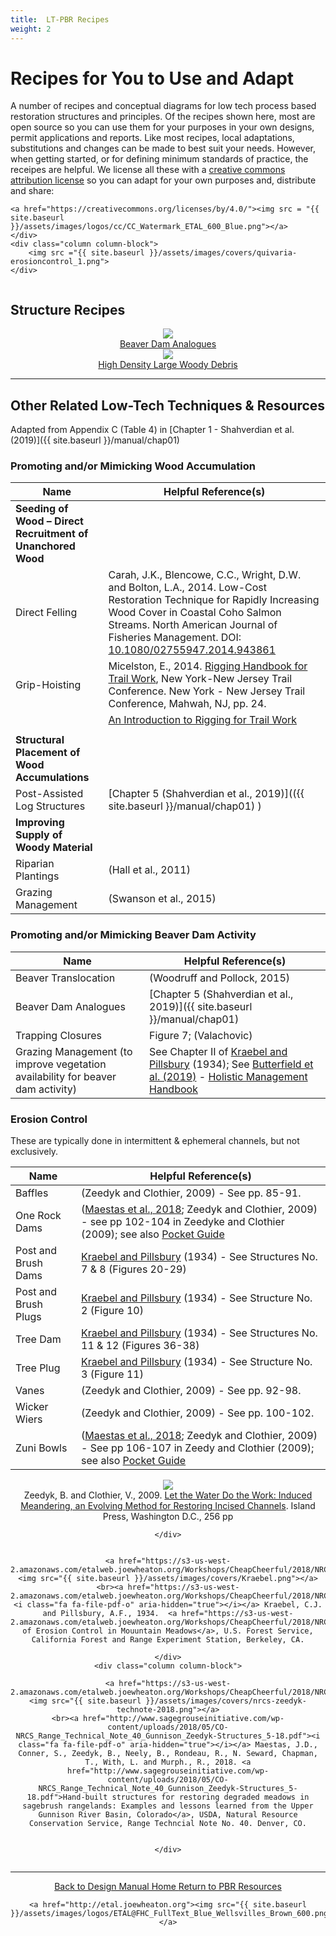 ```yaml
---
title:  LT-PBR Recipes
weight: 2
---
```



# Recipes for You to Use and Adapt

<div class="row small-up-2 medium-up-2 large-up-2">
  <div class="column column-block">
	A number of recipes and conceptual diagrams for low tech process based restoration structures and principles. Of the recipes shown here, most are open source  so you can use them for your purposes in your own designs, permit applications and reports.  Like most recipes, local adaptations, substitutions and changes can be made to best suit your needs. However, when getting started, or for defining minimum standards of practice, the receipes are helpful. We license all these with a <a href="https://creativecommons.org/licenses/by/4.0/legalcode">creative commons <i class="fa fa-creative-commons" aria-hidden="true"></i> attribution license</a> so you can adapt for your own purposes and, distribute and share:

	<a href="https://creativecommons.org/licenses/by/4.0/"><img src = "{{ site.baseurl }}/assets/images/logos/cc/CC_Watermark_ETAL_600_Blue.png"></a>
	</div>
	<div class="column column-block">
		<img src ="{{ site.baseurl }}/assets/images/covers/quivaria-erosioncontrol_1.png">
	</div>
</div>


## Structure Recipes

<div class="row small-up-2 medium-up-2 large-up-3" align="center">
  <div class="column column-block">
	<a class="hollow button" href="{{ site.baseurl }}/resources/recipes/beaver/bda"><img src="{{ site.baseurl }}/assets/images/BeaverLogo_Orange_24.png">  <br>Beaver Dam Analogues</a>
 </div>
 <div class="column column-block">
	<a class="hollow button" href="{{ site.baseurl }}/resources/recipes/wood/hdlwd"><img src="{{ site.baseurl }}/assets/images/hdLWD_100_Orange.png">  <br> High Density Large Woody Debris</a>
  </div>
</div>


----
## Other Related Low-Tech Techniques & Resources
Adapted from Appendix C (Table 4) in [Chapter 1 - Shahverdian et al. (2019)]({{ site.baseurl }}/manual/chap01)



### Promoting and/or Mimicking Wood Accumulation


| Name                                                          | Helpful Reference(s)                              |
|---------------------------------------------------------------|---------------------------------------------------|
| **Seeding of Wood – Direct Recruitment of Unanchored Wood**       |                                                   |
| Direct Felling                                                | Carah, J.K., Blencowe, C.C., Wright, D.W. and Bolton, L.A., 2014. Low-Cost Restoration Technique for Rapidly Increasing Wood Cover in Coastal Coho Salmon Streams. North American Journal of Fisheries Management. DOI: [10.1080/02755947.2014.943861](http://dx.doi.org/10.1080/02755947.2014.943861)              |
| Grip-Hoisting                                             		    |  Micelston, E., 2014. [Rigging Handbook for Trail Work](https://www.nynjtc.org/sites/default/files/Rigging_Handbook_for_trail_work_2015.pdf), New York-New Jersey Trail Conference. New York - New Jersey Trail Conference, Mahwah, NJ, pp. 24.| 
| |[An Introduction to Rigging for Trail Work](https://www.iceagetrail.org/wp-content/uploads/Introduction-to-Rigging-for-Trails.pdf)
                                |
| **Structural Placement of Wood Accumulations**                    |                                                   |
| Post-Assisted Log Structures                                  | [Chapter 5 (Shahverdian et al., 2019)](({{ site.baseurl }}/manual/chap01) )             |
| **Improving Supply of Woody Material**                            |                                                   |
| Riparian Plantings                                            | (Hall et al., 2011)                               |
| Grazing Management                                            | (Swanson et al., 2015)                            |



### Promoting and/or Mimicking Beaver Dam Activity

| Name                                                          | Helpful Reference(s)                              |
|---------------------------------------------------------------|---------------------------------------------------|
| Beaver Translocation                                          | (Woodruff and Pollock, 2015)                      |
| Beaver Dam Analogues                                          | [Chapter 5 (Shahverdian et al., 2019)]({{ site.baseurl }}/manual/chap01)             |
| Trapping Closures                                             | Figure 7; (Valachovic)                            |
| Grazing Management (to improve vegetation availability for beaver dam activity)											| See Chapter II of [Kraebel and Pillsbury](https://s3-us-west-2.amazonaws.com/etalweb.joewheaton.org/Workshops/CheapCheerful/2018/NRCS/Resources/Handbook+of+erosion+control+in+mountain+meadows.pdf) (1934); See [Butterfield et al. (2019)](https://www.amazon.com/Holistic-Management-Third-Commonsense-Environment/dp/1610917421/ref=sr_1_1?hvadid=241650896600&hvdev=c&hvlocphy=9029814&hvnetw=g&hvpos=1t1&hvqmt=e&hvrand=5213841885013636789&hvtargid=kwd-20994466631&keywords=holistic+management+allan+savory&qid=1550538771&s=gateway&sr=8-1&tag=googhydr-20) - [Holistic Management Handbook](https://holisticmanagement.org/free-downloads/)                           |



### Erosion Control 
These are typically done in intermittent & ephemeral channels, but not exclusively.


| Name                                                          | Helpful Reference(s)                              |
|---------------------------------------------------------------|---------------------------------------------------|
| Baffles                                                       | (Zeedyk and Clothier, 2009) - See pp. 85-91.                       |
| One Rock Dams                                                 | ([Maestas et al., 2018](http://www.sagegrouseinitiative.com/wp-content/uploads/2018/05/CO-NRCS_Range_Technical_Note_40_Gunnison_Zeedyk-Structures_5-18.pdf); Zeedyk and Clothier, 2009) - see pp 102-104 in Zeedyke and Clothier (2009); see also [Pocket Guide](https://s3-us-west-2.amazonaws.com/etalweb.joewheaton.org/Workshops/CheapCheerful/2018/NRCS/Idaho/Handouts/Day2_B_Field/Erosion-Control-Field-Guide.pdf)|
| Post and Brush Dams                                          | [Kraebel and Pillsbury](https://s3-us-west-2.amazonaws.com/etalweb.joewheaton.org/Workshops/CheapCheerful/2018/NRCS/Resources/Handbook+of+erosion+control+in+mountain+meadows.pdf) (1934) - See Structures No. 7 & 8 (Figures 20-29)                      |
| Post and Brush Plugs                                          | [Kraebel and Pillsbury](https://s3-us-west-2.amazonaws.com/etalweb.joewheaton.org/Workshops/CheapCheerful/2018/NRCS/Resources/Handbook+of+erosion+control+in+mountain+meadows.pdf) (1934)   - See Structure No. 2 (Figure 10)                     |
| Tree Dam                                                      | [Kraebel and Pillsbury](https://s3-us-west-2.amazonaws.com/etalweb.joewheaton.org/Workshops/CheapCheerful/2018/NRCS/Resources/Handbook+of+erosion+control+in+mountain+meadows.pdf) (1934) - See Structures No. 11 & 12 (Figures 36-38)                      |
| Tree Plug                                                     | [Kraebel and Pillsbury](https://s3-us-west-2.amazonaws.com/etalweb.joewheaton.org/Workshops/CheapCheerful/2018/NRCS/Resources/Handbook+of+erosion+control+in+mountain+meadows.pdf) (1934)   - See Structure No. 3 (Figure 11)                    |
| Vanes                                                         | (Zeedyk and Clothier, 2009)  - See pp. 92-98.                       |
| Wicker Wiers                                                  | (Zeedyk and Clothier, 2009) - See pp. 100-102.                      |
| Zuni Bowls                                                    | ([Maestas et al., 2018](http://www.sagegrouseinitiative.com/wp-content/uploads/2018/05/CO-NRCS_Range_Technical_Note_40_Gunnison_Zeedyk-Structures_5-18.pdf); Zeedyk and Clothier, 2009) - See pp 106-107 in Zeedy and Clothier (2009); see also [Pocket Guide](https://s3-us-west-2.amazonaws.com/etalweb.joewheaton.org/Workshops/CheapCheerful/2018/NRCS/Idaho/Handouts/Day2_B_Field/Erosion-Control-Field-Guide.pdf) |





<div class="row small-up-2 medium-up-2 large-up-3" align="center">
  	<div class="column column-block">
  		<a href="https://www.chelseagreen.com/product/let-the-water-do-the-work/"><img src="{{ site.baseurl }}/assets/images/covers/letwaterdowork.png"></a>
<br>
	Zeedyk, B. and Clothier, V., 2009. <a href="https://www.chelseagreen.com/product/let-the-water-do-the-work/">Let the Water Do the Work: Induced Meandering, an Evolving Method for Restoring Incised Channels</a>. Island Press, Washington D.C., 256 pp

	</div>
<div class="column column-block">

	<a href="https://s3-us-west-2.amazonaws.com/etalweb.joewheaton.org/Workshops/CheapCheerful/2018/NRCS/Resources/Handbook+of+erosion+control+in+mountain+meadows.pdf"><img src="{{ site.baseurl }}/assets/images/covers/Kraebel.png"></a>
	<br><a href="https://s3-us-west-2.amazonaws.com/etalweb.joewheaton.org/Workshops/CheapCheerful/2018/NRCS/Resources/Handbook+of+erosion+control+in+mountain+meadows.pdf"><i class="fa fa-file-pdf-o" aria-hidden="true"></i></a> Kraebel, C.J. and Pillsbury, A.F., 1934.  <a href="https://s3-us-west-2.amazonaws.com/etalweb.joewheaton.org/Workshops/CheapCheerful/2018/NRCS/Resources/Handbook+of+erosion+control+in+mountain+meadows.pdf">Handbook of Erosion Control in Mouuntain Meadows</a>, U.S. Forest Service, California Forest and Range Experiment Station, Berkeley, CA.

	</div>
	<div class="column column-block">

	<a href="https://s3-us-west-2.amazonaws.com/etalweb.joewheaton.org/Workshops/CheapCheerful/2018/NRCS/Resources/Handbook+of+erosion+control+in+mountain+meadows.pdf"><img src="{{ site.baseurl }}/assets/images/covers/nrcs-zeedyk-technote-2018.png"></a>
	<br><a href="http://www.sagegrouseinitiative.com/wp-content/uploads/2018/05/CO-NRCS_Range_Technical_Note_40_Gunnison_Zeedyk-Structures_5-18.pdf"><i class="fa fa-file-pdf-o" aria-hidden="true"></i></a> Maestas, J.D., Conner, S., Zeedyk, B., Neely, B., Rondeau, R., N. Seward, Chapman, T., With, L. and Murph., R., 2018. <a href="http://www.sagegrouseinitiative.com/wp-content/uploads/2018/05/CO-NRCS_Range_Technical_Note_40_Gunnison_Zeedyk-Structures_5-18.pdf">Hand-built structures for restoring degraded meadows in sagebrush rangelands: Examples and lessons learned from the Upper Gunnison River Basin, Colorado</a>, USDA, Natural Resource Conservation Service, Range Techncial Note No. 40. Denver, CO.


	</div>
</div>

------
<div align="center">
	<a class="hollow button" href="{{ site.baseurl }}/"><i class="fa fa-arrow-circle-left" aria-hidden="true"></i>  Back to Design Manual Home <i class="fa fa-book" aria-hidden="true"></i></a>
	<a class="hollow button" href="{{ site.baseurl }}/resources/"><i class="fa fa-arrow-circle-up" aria-hidden="true"></i>  Return to PBR Resources <i class="fa fa-thumbs-up" aria-hidden="true"></i></a>

    <a href="http://etal.joewheaton.org"><img src="{{ site.baseurl }}/assets/images/logos/ETAL@FHC_FullText_Blue_Wellsvilles_Brown_600.png"></a>

</div>